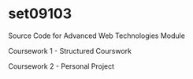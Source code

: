 # set09103
Source Code for Advanced Web Technologies Module

Coursework 1 - Structured Courswork

Coursework 2 - Personal Project
